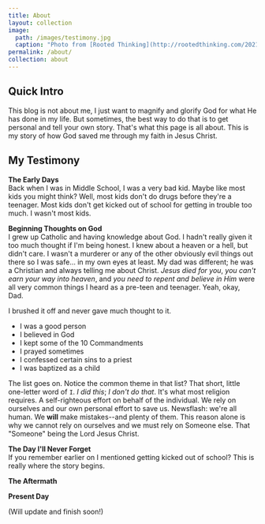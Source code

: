 ```yaml
---
title: About
layout: collection
image:
  path: /images/testimony.jpg
  caption: "Photo from [Rooted Thinking](http://rootedthinking.com/2021/10/07/sharing-your-testimony)"
permalink: /about/
collection: about
---
```


## Quick Intro
This blog is not about me, I just want to magnify and glorify God for what He has done in my life. But sometimes, the best way to do that is to get personal and tell your own story. That's what this page is all about. This is my story of how God saved me through my faith in Jesus Christ. 

## My Testimony
**The Early Days**<br>
Back when I was in Middle School, I was a very bad kid. Maybe like most kids you might think? Well, most kids don't do drugs before they're a teenager. Most kids don't get kicked out of school for getting in trouble too much. I wasn't most kids. 

**Beginning Thoughts on God**<br>
I grew up Catholic and having knowledge about God. I hadn't really given it too much thought if I'm being honest. I knew about a heaven or a hell, but didn't care. I wasn't a murderer or any of the other obviously evil things out there so I was safe... in my own eyes at least. My dad was different; he was a Christian and always telling me about Christ. *Jesus died for you*, *you can't earn your way into heaven*, and *you need to repent and believe in Him* were all very common things I heard as a pre-teen and teenager. Yeah, okay, Dad. 

I brushed it off and never gave much thought to it. 

* I was a good person
* I believed in God
* I kept some of the 10 Commandments
* I prayed sometimes
* I confessed certain sins to a priest
* I was baptized as a child

The list goes on. Notice the common theme in that list? That short, little one-letter word of `I`. *I did this*; *I don't do that*. It's what most religion requires. A self-righteous effort on behalf of the individual. We rely on ourselves and our own personal effort to save us. Newsflash: we're all human. We **will** make mistakes--and plenty of them. This reason alone is why we cannot rely on ourselves and we must rely on Someone else. That "Someone" being the Lord Jesus Christ.

**The Day I'll Never Forget**<br>
If you remember earlier on I mentioned getting kicked out of school? This is really where the story begins.

**The Aftermath**<br>

**Present Day**<br>


(Will update and finish soon!)
